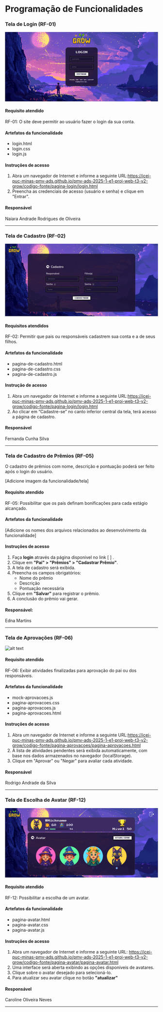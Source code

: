 # Programação de Funcionalidades

### Tela de Login (RF-01)

![pagina-login](./img/pagina-login.png)

#### Requisito atendido 

RF-01: O site deve permitir ao usuário fazer o login da sua conta.

#### Artefatos da funcionalidade

- login.html
- login.css
- login.js

#### Instruções de acesso

1.	Abra um navegador de Internet e informe a seguinte URL:https://icei-puc-minas-pmv-ads.github.io/pmv-ads-2025-1-e1-proj-web-t3-v2-grow/codigo-fonte/pagina-login/login.html
2.	Preencha as credenciais de acesso (usuário e senha) e clique em "Entrar".
   
#### Responsável
Naiara Andrade Rodrigues de Oliveira

---


### Tela de Cadastro (RF-02)

![pagina-de-cadastro](./img/pagina-de-cadastro.png)


#### Requisitos atendidos 

RF-02: Permitir que pais ou responsáveis cadastrem sua conta e a de seus filhos.

#### Artefatos da funcionalidade

- pagina-de-cadastro.html
- pagina-de-cadastro.css
- pagina-de-cadastro.js

#### Instrução de acesso

1.	Abra um navegador de Internet e informe a seguinte URL:https://icei-puc-minas-pmv-ads.github.io/pmv-ads-2025-1-e1-proj-web-t3-v2-grow/codigo-fonte/pagina-login/login.html
2. Ao clicar em “Cadastre-se” no canto inferior central da tela, terá acesso a página de cadastro.

#### Responsável 
Fernanda Cunha Silva

---

### Tela de Cadastro de Prêmios (RF-05)

O cadastro de prêmios com nome, descrição e pontuação poderá ser feito após o login do usuário.

[Adicione imagem da funcionalidade/tela]

#### Requisito atendido

RF-05:	Possibilitar que os pais definam bonificações para cada estágio alcançado.

#### Artefatos da funcionalidade

[Adicione os nomes dos arquivos relacionados ao desenvolvimento da funcionalidade]

#### Instruções de acesso

1. Faça **login** através da página disponivel no link [ ] .
2. Clique em **"Pai" > "Prêmios" > "Cadastrar Prêmio"**.
3. A tela de cadastro será exibida.
4. Preencha os campos obrigatórios:
   - Nome do prêmio
   - Descrição
   - Pontuação necessária
5. Clique em **"Salvar"** para registrar o prêmio.
6. A conclusão do prêmio vai gerar.


#### Responsável: 

Edna Martins

---

### Tela de Aprovações (RF-06)

 ![alt text](./img/pagina-aprovacoes.png)

#### Requisito atendido 

RF-06: Exibir atividades finalizadas para aprovação do pai ou dos responsáveis.

#### Artefatos da funcionalidade

- mock-aprovacoes.js
- pagina-aprovacoes.css
- pagina-aprovacoes.js
- pagina-aprovacoes.html


#### Instruções de acesso

1.	Abra um navegador de Internet e informe a seguinte URL:https://icei-puc-minas-pmv-ads.github.io/pmv-ads-2025-1-e1-proj-web-t3-v2-grow/codigo-fonte/pagina-aprovacoes/pagina-aprovacoes.html
2.	A lista de atividades pendentes será exibida automaticamente, com base nos dados armazenados no navegador (localStorage).
3. Clique em "Aprovar" ou "Negar" para avaliar cada atividade.

#### Responsável
Rodrigo Andrade da Silva

---

### Tela de Escolha de Avatar (RF-12)

![pagina-avatar](./img/pagina-avatar.png)

#### Requisito atendido

RF-12: Possibilitar a escolha de um avatar.

#### Artefatos da funcionalidade
- pagina-avatar.html
- pagina-avatar.css
- pagina-avatar.js

#### Instruções de acesso
1. Abra um navegador de Internet e informe a seguinte URL: https://icei-puc-minas-pmv-ads.github.io/pmv-ads-2025-1-e1-proj-web-t3-v2-grow/codigo-fonte/pagina-avatar/pagina-avatar.html
2. Uma interface será aberta exibindo as opções disponíveis de avatares.  
3. Clique sobre o avatar desejado para selecioná-lo.  
4. Para atualizar seu avatar clique no botão **"atualizar"**  

#### Responsável

Caroline Oliveira Neves

---
